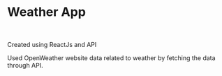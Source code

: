 <h1>Weather App </h1>
<br/>
<p> Created using ReactJs and API</p>
<p>Used OpenWeather website data related to weather by fetching the data through API. </p>
